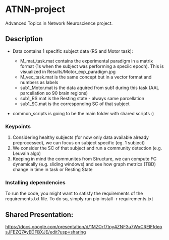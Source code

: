 # ATNN-project
Advanced Topics in Network Neuroscience project.

## Description
- Data contains 1 specific subject data (RS and Motor task):
  - M_mat_task.mat contains the experimental paradigm in a matrix format (1s when the subject was performing a speciic epoch). This is visualized in Results/Motor_exp_paradigm.jpg
  - M_vec_task.mat is the same concept but in a vector format and numbers as labels
  - sub1_Motor.mat is the data aquired from sub1 during this task (AAL parcellation so 90 brain regions)
  - sub1_RS.mat is the Resting state - always same parcellation 
  - sub1_SC.mat is the corresponding SC of that subject

- common_scripts is going to be the main folder with shared scripts :)

### Keypoints
1. Considering healthy subjects (for now only data available already preprocessed), we can focus on subject specific (eg. 1 subject)
2. We consider the SC of that subject and run a community detection (e.g. Leuvain algo)
3. Keeping in mind the communites from Structure, we can compute FC dynamically (e.g. sliding windows) and see how graph metrics (TBD) change in time in task or Resting State


### Installing dependencies
To run the code, you might want to satisfy the requirements of the requirements.txt file. To do so, simply run pip install -r requirements.txt

## Shared Presentation:
https://docs.google.com/presentation/d/1MZOrf7tpy4ZNF3u7WxCRElFfdeosJFEZQ7AyEDFBXJE/edit?usp=sharing



